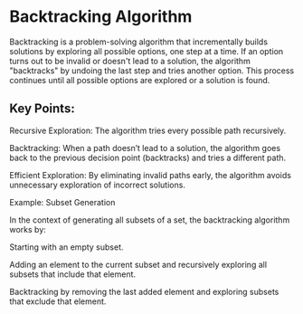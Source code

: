 # Backtracking Algorithm

Backtracking is a problem-solving algorithm that incrementally builds solutions by exploring all possible options, one step at a time. If an option turns out to be invalid or doesn't lead to a solution, the algorithm "backtracks" by undoing the last step and tries another option. This process continues until all possible options are explored or a solution is found.

## Key Points:

Recursive Exploration: The algorithm tries every possible path recursively.

Backtracking: When a path doesn’t lead to a solution, the algorithm goes back to the previous decision point (backtracks) and tries a different path.

Efficient Exploration: By eliminating invalid paths early, the algorithm avoids unnecessary exploration of incorrect solutions.

Example: Subset Generation

In the context of generating all subsets of a set, the backtracking algorithm works by:

Starting with an empty subset.

Adding an element to the current subset and recursively exploring all subsets that include that element.

Backtracking by removing the last added element and exploring subsets that exclude that element.
